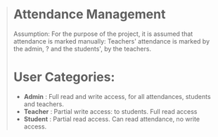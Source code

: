 > # Attendance Management
> Assumption: For the purpose of the project, it is assumed that attendance is marked manually: Teachers' attendance is marked by the admin,
?  and the students', by the teachers.
> # User Categories: 
> * **Admin** : Full read and write access, for all attendances, students and teachers.
> * **Teacher** : Partial write access: to students. Full read access
> * **Student** : Partial read access. Can read attendance, no write access.
